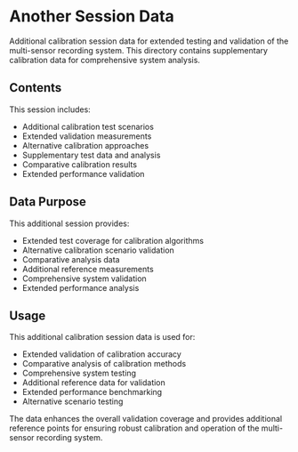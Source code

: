 # Another Session Data

Additional calibration session data for extended testing and validation of the multi-sensor recording system. This directory contains supplementary calibration data for comprehensive system analysis.

## Contents

This session includes:
- Additional calibration test scenarios
- Extended validation measurements
- Alternative calibration approaches
- Supplementary test data and analysis
- Comparative calibration results
- Extended performance validation

## Data Purpose

This additional session provides:
- Extended test coverage for calibration algorithms
- Alternative calibration scenario validation
- Comparative analysis data
- Additional reference measurements
- Comprehensive system validation
- Extended performance analysis

## Usage

This additional calibration session data is used for:
- Extended validation of calibration accuracy
- Comparative analysis of calibration methods
- Comprehensive system testing
- Additional reference data for validation
- Extended performance benchmarking
- Alternative scenario testing

The data enhances the overall validation coverage and provides additional reference points for ensuring robust calibration and operation of the multi-sensor recording system.